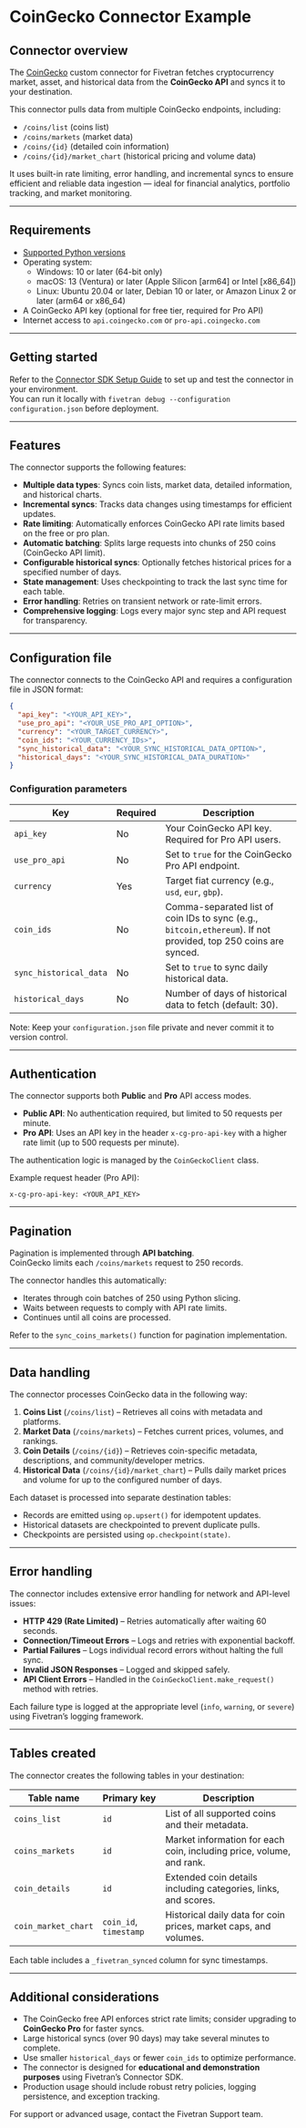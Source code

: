 # CoinGecko Connector Example

## Connector overview

The [CoinGecko](https://www.coingecko.com/en/api) custom connector for Fivetran fetches cryptocurrency market, asset, and historical data from the **CoinGecko API** and syncs it to your destination.

This connector pulls data from multiple CoinGecko endpoints, including:
- `/coins/list` (coins list)
- `/coins/markets` (market data)
- `/coins/{id}` (detailed coin information)
- `/coins/{id}/market_chart` (historical pricing and volume data)

It uses built-in rate limiting, error handling, and incremental syncs to ensure efficient and reliable data ingestion — ideal for financial analytics, portfolio tracking, and market monitoring.

---

## Requirements

- [Supported Python versions](https://github.com/fivetran/fivetran_connector_sdk/blob/main/README.md#requirements)
- Operating system:
    - Windows: 10 or later (64-bit only)
    - macOS: 13 (Ventura) or later (Apple Silicon [arm64] or Intel [x86_64])
    - Linux: Ubuntu 20.04 or later, Debian 10 or later, or Amazon Linux 2 or later (arm64 or x86_64)
- A CoinGecko API key (optional for free tier, required for Pro API)
- Internet access to `api.coingecko.com` or `pro-api.coingecko.com`

---

## Getting started

Refer to the [Connector SDK Setup Guide](https://fivetran.com/docs/connectors/connector-sdk/setup-guide) to set up and test the connector in your environment.  
You can run it locally with `fivetran debug --configuration configuration.json` before deployment.

---

## Features

The connector supports the following features:

- **Multiple data types**: Syncs coin lists, market data, detailed information, and historical charts.
- **Incremental syncs**: Tracks data changes using timestamps for efficient updates.
- **Rate limiting**: Automatically enforces CoinGecko API rate limits based on the free or pro plan.
- **Automatic batching**: Splits large requests into chunks of 250 coins (CoinGecko API limit).
- **Configurable historical syncs**: Optionally fetches historical prices for a specified number of days.
- **State management**: Uses checkpointing to track the last sync time for each table.
- **Error handling**: Retries on transient network or rate-limit errors.
- **Comprehensive logging**: Logs every major sync step and API request for transparency.

---

## Configuration file

The connector connects to the CoinGecko API and requires a configuration file in JSON format:

```json
{
  "api_key": "<YOUR_API_KEY>",
  "use_pro_api": "<YOUR_USE_PRO_API_OPTION>",
  "currency": "<YOUR_TARGET_CURRENCY>",
  "coin_ids": "<YOUR_CURRENCY_IDs>",
  "sync_historical_data": "<YOUR_SYNC_HISTORICAL_DATA_OPTION>",
  "historical_days": "<YOUR_SYNC_HISTORICAL_DATA_DURATION>"
}
```

### Configuration parameters

| Key | Required | Description |
|-----|-----------|-------------|
| `api_key` | No | Your CoinGecko API key. Required for Pro API users. |
| `use_pro_api` | No | Set to `true` for the CoinGecko Pro API endpoint. |
| `currency` | Yes | Target fiat currency (e.g., `usd`, `eur`, `gbp`). |
| `coin_ids` | No | Comma-separated list of coin IDs to sync (e.g., `bitcoin,ethereum`). If not provided, top 250 coins are synced. |
| `sync_historical_data` | No | Set to `true` to sync daily historical data. |
| `historical_days` | No | Number of days of historical data to fetch (default: 30). |

Note: Keep your `configuration.json` file private and never commit it to version control.

---

## Authentication

The connector supports both **Public** and **Pro** API access modes.

- **Public API**: No authentication required, but limited to 50 requests per minute.
- **Pro API**: Uses an API key in the header `x-cg-pro-api-key` with a higher rate limit (up to 500 requests per minute).

The authentication logic is managed by the `CoinGeckoClient` class.

Example request header (Pro API):
```
x-cg-pro-api-key: <YOUR_API_KEY>
```

---

## Pagination

Pagination is implemented through **API batching**.  
CoinGecko limits each `/coins/markets` request to 250 records.

The connector handles this automatically:
- Iterates through coin batches of 250 using Python slicing.
- Waits between requests to comply with API rate limits.
- Continues until all coins are processed.

Refer to the `sync_coins_markets()` function for pagination implementation.

---

## Data handling

The connector processes CoinGecko data in the following way:

1. **Coins List** (`/coins/list`) – Retrieves all coins with metadata and platforms.
2. **Market Data** (`/coins/markets`) – Fetches current prices, volumes, and rankings.
3. **Coin Details** (`/coins/{id}`) – Retrieves coin-specific metadata, descriptions, and community/developer metrics.
4. **Historical Data** (`/coins/{id}/market_chart`) – Pulls daily market prices and volume for up to the configured number of days.

Each dataset is processed into separate destination tables:
- Records are emitted using `op.upsert()` for idempotent updates.
- Historical datasets are checkpointed to prevent duplicate pulls.
- Checkpoints are persisted using `op.checkpoint(state)`.

---

## Error handling

The connector includes extensive error handling for network and API-level issues:

- **HTTP 429 (Rate Limited)** – Retries automatically after waiting 60 seconds.
- **Connection/Timeout Errors** – Logs and retries with exponential backoff.
- **Partial Failures** – Logs individual record errors without halting the full sync.
- **Invalid JSON Responses** – Logged and skipped safely.
- **API Client Errors** – Handled in the `CoinGeckoClient.make_request()` method with retries.

Each failure type is logged at the appropriate level (`info`, `warning`, or `severe`) using Fivetran’s logging framework.

---

## Tables created

The connector creates the following tables in your destination:

| Table name | Primary key | Description |
|-------------|--------------|-------------|
| `coins_list` | `id` | List of all supported coins and their metadata. |
| `coins_markets` | `id` | Market information for each coin, including price, volume, and rank. |
| `coin_details` | `id` | Extended coin details including categories, links, and scores. |
| `coin_market_chart` | `coin_id`, `timestamp` | Historical daily data for coin prices, market caps, and volumes. |

Each table includes a `_fivetran_synced` column for sync timestamps.

---

## Additional considerations

- The CoinGecko free API enforces strict rate limits; consider upgrading to **CoinGecko Pro** for faster syncs.
- Large historical syncs (over 90 days) may take several minutes to complete.
- Use smaller `historical_days` or fewer `coin_ids` to optimize performance.
- The connector is designed for **educational and demonstration purposes** using Fivetran’s Connector SDK.
- Production usage should include robust retry policies, logging persistence, and exception tracking.

For support or advanced usage, contact the Fivetran Support team.
